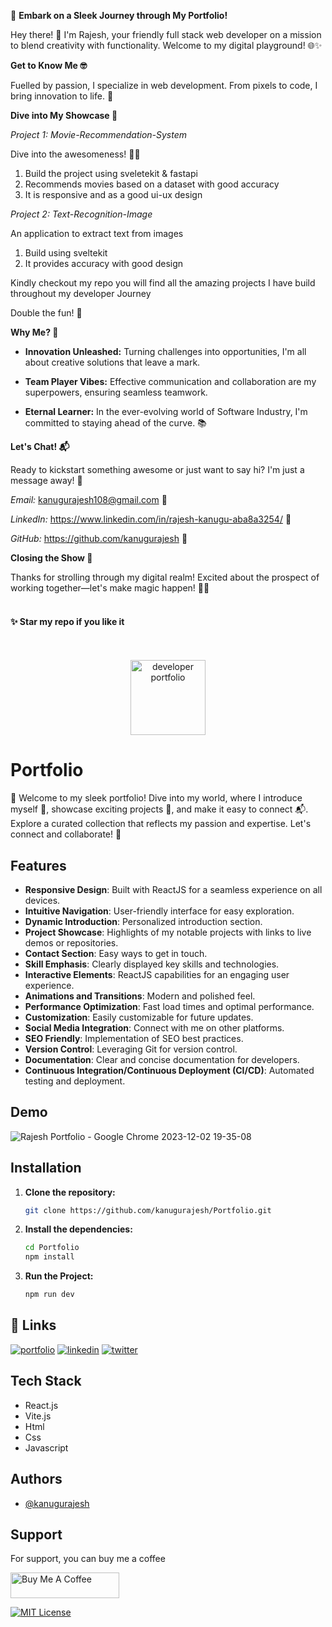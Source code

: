 🚀 **Embark on a Sleek Journey through My Portfolio!**

Hey there! 👋 I'm Rajesh, your friendly full stack web developer on a mission to blend creativity with functionality. Welcome to my digital playground! 🌐✨

**Get to Know Me 🤓**

Fuelled by passion, I specialize in web development. From pixels to code, I bring innovation to life. 🚀

**Dive into My Showcase 🌟**

*Project 1: Movie-Recommendation-System*

Dive into the awesomeness! 🚗💨 

1. Build the project using sveletekit & fastapi
2. Recommends movies based on a dataset with good accuracy
3. It is responsive and as a good ui-ux design

*Project 2: Text-Recognition-Image*

An application to extract text from images

1. Build using sveltekit
2. It provides accuracy with good design

Kindly checkout my repo you will find all the amazing projects I have build throughout my developer Journey

Double the fun! 🎉

**Why Me? 🌈**

- **Innovation Unleashed:** Turning challenges into opportunities, I'm all about creative solutions that leave a mark.

- **Team Player Vibes:** Effective communication and collaboration are my superpowers, ensuring seamless teamwork.

- **Eternal Learner:** In the ever-evolving world of Software Industry, I'm committed to staying ahead of the curve. 📚

**Let's Chat! 📬**

Ready to kickstart something awesome or just want to say hi? I'm just a message away! 🚀

*Email:* kanugurajesh108@gmail.com 📧

*LinkedIn:* https://www.linkedin.com/in/rajesh-kanugu-aba8a3254/ 🔗

*GitHub:* https://github.com/kanugurajesh 🐙

**Closing the Show 🌌**

Thanks for strolling through my digital realm! Excited about the prospect of working together—let's make magic happen! 🌟✨
<br>
<br>
#### ✨ Star my repo if you like it
 <br>
 <br>
<div align="center">
 <img src="https://github.com/kanugurajesh/Portfolio/assets/120458029/ad26d685-5c0b-489b-84c1-fdb75772d24b" alt="developer portfolio" width="120" height="120">
</div>

# Portfolio

🚀 Welcome to my sleek portfolio! Dive into my world, where I introduce myself 👋, showcase exciting projects 🌟, and make it easy to connect 📬. Explore a curated collection that reflects my passion and expertise. Let's connect and collaborate! 🤝

## Features

- **Responsive Design**: Built with ReactJS for a seamless experience on all devices.
- **Intuitive Navigation**: User-friendly interface for easy exploration.
- **Dynamic Introduction**: Personalized introduction section.
- **Project Showcase**: Highlights of my notable projects with links to live demos or repositories.
- **Contact Section**: Easy ways to get in touch.
- **Skill Emphasis**: Clearly displayed key skills and technologies.
- **Interactive Elements**: ReactJS capabilities for an engaging user experience.
- **Animations and Transitions**: Modern and polished feel.
- **Performance Optimization**: Fast load times and optimal performance.
- **Customization**: Easily customizable for future updates.
- **Social Media Integration**: Connect with me on other platforms.
- **SEO Friendly**: Implementation of SEO best practices.
- **Version Control**: Leveraging Git for version control.
- **Documentation**: Clear and concise documentation for developers.
- **Continuous Integration/Continuous Deployment (CI/CD)**: Automated testing and deployment.

## Demo

![Rajesh Portfolio - Google Chrome 2023-12-02 19-35-08](https://github.com/kanugurajesh/Portfolio/assets/120458029/3d5029e2-1b59-448b-ae52-9a121cc33e3e)

## Installation

1. **Clone the repository:**

   ```bash
   git clone https://github.com/kanugurajesh/Portfolio.git
   ```
2. **Install the dependencies:**
   ```bash
   cd Portfolio
   npm install
   ```
3. **Run the Project:**
   ```bash
   npm run dev
   ```

## 🔗 Links
[![portfolio](https://img.shields.io/badge/my_portfolio-000?style=for-the-badge&logo=ko-fi&logoColor=white)](https://rajeshportfolio.me/)
[![linkedin](https://img.shields.io/badge/linkedin-0A66C2?style=for-the-badge&logo=linkedin&logoColor=white)](https://www.linkedin.com/in/rajesh-kanugu-aba8a3254/)
[![twitter](https://img.shields.io/badge/twitter-1DA1F2?style=for-the-badge&logo=twitter&logoColor=white)](https://twitter.com/exploringengin1)

## Tech Stack

- React.js
- Vite.js
- Html
- Css
- Javascript

## Authors

- [@kanugurajesh](https://github.com/kanugurajesh)

## Support

For support, you can buy me a coffee

<a href="https://www.buymeacoffee.com/kanugurajen" target="_blank"><img src="https://cdn.buymeacoffee.com/buttons/default-orange.png" alt="Buy Me A Coffee" height="41" width="174"></a>

[![MIT License](https://img.shields.io/badge/License-MIT-green.svg)](https://github.com/kanugurajesh/Image-Classification/blob/main/LICENSE.txt)
